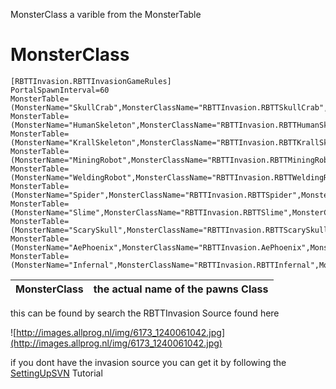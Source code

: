 MonsterClass a varible from the MonsterTable

# MonsterClass #

```
[RBTTInvasion.RBTTInvasionGameRules]
PortalSpawnInterval=60
MonsterTable=(MonsterName="SkullCrab",MonsterClassName="RBTTInvasion.RBTTSkullCrab",MonsterClass=Class'RBTTInvasion.RBTTSkullCrab')
MonsterTable=(MonsterName="HumanSkeleton",MonsterClassName="RBTTInvasion.RBTTHumanSkeleton",MonsterClass=Class'RBTTInvasion.RBTTHumanSkeleton')
MonsterTable=(MonsterName="KrallSkeleton",MonsterClassName="RBTTInvasion.RBTTKrallSkeleton",MonsterClass=Class'RBTTInvasion.RBTTKrallSkeleton')
MonsterTable=(MonsterName="MiningRobot",MonsterClassName="RBTTInvasion.RBTTMiningRobot",MonsterClass=Class'RBTTInvasion.RBTTMiningRobot')
MonsterTable=(MonsterName="WeldingRobot",MonsterClassName="RBTTInvasion.RBTTWeldingRobot",MonsterClass=Class'RBTTInvasion.RBTTWeldingRobot')
MonsterTable=(MonsterName="Spider",MonsterClassName="RBTTInvasion.RBTTSpider",MonsterClass=Class'RBTTInvasion.RBTTSpider')
MonsterTable=(MonsterName="Slime",MonsterClassName="RBTTInvasion.RBTTSlime",MonsterClass=Class'RBTTInvasion.RBTTSlime')
MonsterTable=(MonsterName="ScarySkull",MonsterClassName="RBTTInvasion.RBTTScarySkull",MonsterClass=Class'RBTTInvasion.RBTTScarySkull')
MonsterTable=(MonsterName="AePhoenix",MonsterClassName="RBTTInvasion.AePhoenix",MonsterClass=Class'RBTTInvasion.AePhoenix')
MonsterTable=(MonsterName="Infernal",MonsterClassName="RBTTInvasion.RBTTInfernal",MonsterClass=Class'RBTTInvasion.RBTTInfernal')
```

|**MonsterClass**|the actual name of the pawns Class|
|:---------------|:---------------------------------|

this can be found by search the RBTTInvasion Source found here

![http://images.allprog.nl/img/6173_1240061042.jpg](http://images.allprog.nl/img/6173_1240061042.jpg)

if you dont have the invasion source you can get it by following the [SettingUpSVN](SettingUpSVN.md) Tutorial